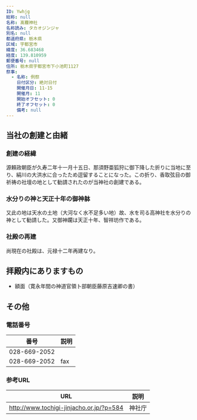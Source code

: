 ```yaml
---
ID: Ywhjg
総称: null
名称: 髙龗神社
名称読み: タカオジンジャ
別名: null
都道府県: 栃木県
区域: 宇都宮市
緯度: 36.683468
経度: 139.810959
郵便番号: null
住所: 栃木県宇都宮市下小池町1127
祭事:
  - 名称: 例祭
    日付区分: 絶対日付
    開催月日: 11-15
    開催月: 11
    開始オフセット: 0
    終了オフセット: 0
    備考: null
---
```


## 当社の創建と由緒

### 創建の経緯

源頼政朝臣が久寿二年十一月十五日、那須野亜狐狩に御下降した折りに当地に至り、絹川の大洪水に合ったため逗留することになった。この折り、香取弦目の御祈祷の社壇の地として勧請されたのが当神社の創建である。

### 水分りの神と天正十年の御神躰

又此の地は天水の土地（大河なく水不足多い地）故、水を司る高神社を水分りの神として勧請した。又御神躙は天正十年、智祥坊作である。

### 社殿の再建

尚現在の社殿は、元禄十二年再建なり。

## 拝殿内にありますもの

- 額面（寛永年間の神道官領卜部朝臣藤原吉速卿の書）

## その他

### 電話番号

| 番号         | 説明 |
| ------------ | ---- |
| 028-669-2052 |      |
| 028-669-2052 | fax  |

### 参考URL

| URL                                      | 説明   |
| ---------------------------------------- | ------ |
| http://www.tochigi-jinjacho.or.jp/?p=584 | 神社庁 |
